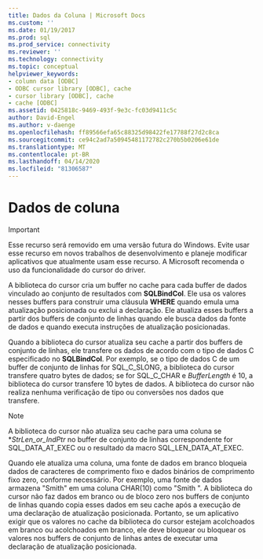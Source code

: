 ```yaml
---
title: Dados da Coluna | Microsoft Docs
ms.custom: ''
ms.date: 01/19/2017
ms.prod: sql
ms.prod_service: connectivity
ms.reviewer: ''
ms.technology: connectivity
ms.topic: conceptual
helpviewer_keywords:
- column data [ODBC]
- ODBC cursor library [ODBC], cache
- cursor library [ODBC], cache
- cache [ODBC]
ms.assetid: 0425818c-9469-493f-9e3c-fc03d9411c5c
author: David-Engel
ms.author: v-daenge
ms.openlocfilehash: ff89566efa65c88325d98422fe17788f27d2c8ca
ms.sourcegitcommit: ce94c2ad7a50945481172782c270b5b0206e61de
ms.translationtype: MT
ms.contentlocale: pt-BR
ms.lasthandoff: 04/14/2020
ms.locfileid: "81306587"
---
```

# <a name="column-data"></a>Dados de coluna
> [!IMPORTANT]  
>  Esse recurso será removido em uma versão futura do Windows. Evite usar esse recurso em novos trabalhos de desenvolvimento e planeje modificar aplicativos que atualmente usam esse recurso. A Microsoft recomenda o uso da funcionalidade do cursor do driver.  
  
 A biblioteca do cursor cria um buffer no cache para cada buffer de dados vinculado ao conjunto de resultados com **SQLBindCol**. Ele usa os valores nesses buffers para construir uma cláusula **WHERE** quando emula uma atualização posicionada ou exclui a declaração. Ele atualiza esses buffers a partir dos buffers de conjunto de linhas quando ele busca dados da fonte de dados e quando executa instruções de atualização posicionadas.  
  
 Quando a biblioteca do cursor atualiza seu cache a partir dos buffers de conjunto de linhas, ele transfere os dados de acordo com o tipo de dados C especificado no **SQLBindCol**. Por exemplo, se o tipo de dados C de um buffer de conjunto de linhas for SQL_C_SLONG, a biblioteca do cursor transfere quatro bytes de dados; se for SQL_C_CHAR e *BufferLength* é 10, a biblioteca do cursor transfere 10 bytes de dados. A biblioteca do cursor não realiza nenhuma verificação de tipo ou conversões nos dados que transfere.  
  
> [!NOTE]  
>  A biblioteca do cursor não atualiza seu cache para uma coluna se **StrLen_or_IndPtr* no buffer de conjunto de linhas correspondente for SQL_DATA_AT_EXEC ou o resultado da macro SQL_LEN_DATA_AT_EXEC.  
  
 Quando ele atualiza uma coluna, uma fonte de dados em branco bloqueia dados de caracteres de comprimento fixo e dados binários de comprimento fixo zero, conforme necessário. Por exemplo, uma fonte de dados armazena "Smith" em uma coluna CHAR(10) como "Smith ". A biblioteca do cursor não faz dados em branco ou de bloco zero nos buffers de conjunto de linhas quando copia esses dados em seu cache após a execução de uma declaração de atualização posicionada. Portanto, se um aplicativo exigir que os valores no cache da biblioteca do cursor estejam acolchoados em branco ou acolchoados em branco, ele deve bloquear ou bloquear os valores nos buffers de conjunto de linhas antes de executar uma declaração de atualização posicionada.

